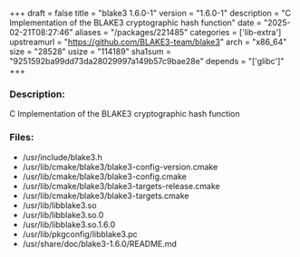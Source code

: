 +++
draft = false
title = "blake3 1.6.0-1"
version = "1.6.0-1"
description = "C Implementation of the BLAKE3 cryptographic hash function"
date = "2025-02-21T08:27:46"
aliases = "/packages/221485"
categories = ['lib-extra']
upstreamurl = "https://github.com/BLAKE3-team/blake3"
arch = "x86_64"
size = "28528"
usize = "114189"
sha1sum = "9251592ba99dd73da28029997a149b57c9bae28e"
depends = "['glibc']"
+++
### Description: 
C Implementation of the BLAKE3 cryptographic hash function

### Files: 
* /usr/include/blake3.h
* /usr/lib/cmake/blake3/blake3-config-version.cmake
* /usr/lib/cmake/blake3/blake3-config.cmake
* /usr/lib/cmake/blake3/blake3-targets-release.cmake
* /usr/lib/cmake/blake3/blake3-targets.cmake
* /usr/lib/libblake3.so
* /usr/lib/libblake3.so.0
* /usr/lib/libblake3.so.1.6.0
* /usr/lib/pkgconfig/libblake3.pc
* /usr/share/doc/blake3-1.6.0/README.md
